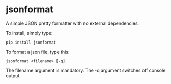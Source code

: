 jsonformat
==========

A simple JSON pretty formatter with no external dependencies.

To install, simply type:

    pip install jsonformat

To format a json file, type this:

    jsonformat <filename> [-q]

The filename argument is mandatory. The -q argument switches off console output.